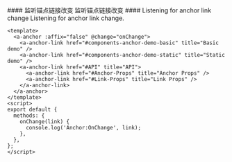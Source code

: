 <cn>
#### 监听锚点链接改变
监听锚点链接改变
</cn>

<us>
#### Listening for anchor link change
Listening for anchor link change.
</us>

```vue
<template>
  <a-anchor :affix="false" @change="onChange">
    <a-anchor-link href="#components-anchor-demo-basic" title="Basic demo" />
    <a-anchor-link href="#components-anchor-demo-static" title="Static demo" />
    <a-anchor-link href="#API" title="API">
      <a-anchor-link href="#Anchor-Props" title="Anchor Props" />
      <a-anchor-link href="#Link-Props" title="Link Props" />
    </a-anchor-link>
  </a-anchor>
</template>
<script>
export default {
  methods: {
    onChange(link) {
      console.log('Anchor:OnChange', link);
    },
  },
};
</script>
```
